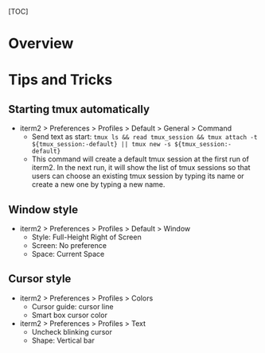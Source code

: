 [TOC]

# Overview

# Tips and Tricks

## Starting tmux automatically

- iterm2 > Preferences > Profiles > Default > General > Command
    + Send text as start: `tmux ls && read tmux_session && tmux attach -t ${tmux_session:-default} || tmux new -s ${tmux_session:-default}`
    + This command will create a default tmux session at the first run
      of iterm2. In the next run, it will show the list of tmux sessions
      so that users can choose an existing tmux session by typing its
      name or create a new one by typing a new name.

## Window style

- iterm2 > Preferences > Profiles > Default > Window
    + Style: Full-Height Right of Screen
    + Screen: No preference
    + Space: Current Space

## Cursor style

- iterm2 > Preferences > Profiles > Colors
    + Cursor guide: cursor line
    + Smart box cursor color
- iterm2 > Preferences > Profiles > Text
    + Uncheck blinking cursor
    + Shape: Vertical bar
